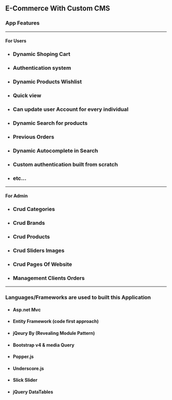  <h2>E-Commerce With Custom CMS</h2>
    <h3>App Features</h3>  
    <hr>
    <h4>For Users</h4>
    <ul>
            <li><h3>Dynamic Shoping Cart</h3></li>
            <li><h3>Authentication system</h3></li>
            <li><h3>Dynamic Products Wishlist</h3></li>
            <li><h3>Quick view</h3></li>    
            <li><h3>Can update user Account for every individual</h3></li>
            <li><h3>Dynamic  Search for products </h3></li>
            <li><h3>Previous Orders</h3></li>
            <li><h3>Dynamic Autocomplete in Search </h3></li>
            <li><h3>Custom authentication built from scratch</h3></li>
            <li><h3>etc...</h3></li>
       </ul>
       <hr>
       <h4>For Admin</h4>
          <ul>
               <li><h3>Crud Categories</h3></li>
               <li><h3>Crud Brands</h3></li>
               <li><h3>Crud Products</h3></li>
               <li><h3>Crud Sliders Images</h3></li>  
               <li><h3>Crud Pages Of Website</h3></li>  
               <li><h3>Management Clients Orders</h3></li>              
          </ul>
 <hr>
     <h3>Languages/Frameworks are used to built this Application</h3>
        <ul>
            <li><h4>Asp.net Mvc</h4></li>
            <li><h4>Entity Framework (code first approach)</h4></li>
            <li><h4>jQeury By (Revealing Module Pattern)</h4></li>
            <li><h4>Bootstrap v4 & media Query</h4></li>
            <li><h4>Popper.js</h4></li>
            <li><h4>Underscore.js</h4></li>
            <li><h4>Slick Slider</h4></li>
            <li><h4>jQuery DataTables</h4></li>
        </ul>
    
